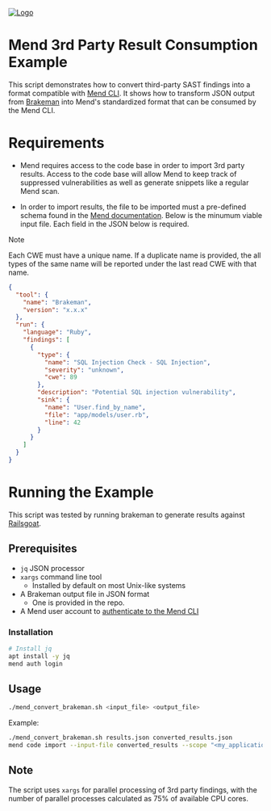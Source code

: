[![Logo](https://mend-toolkit-resources-public.s3.amazonaws.com/img/mend-io-logo-horizontal.svg)](https://www.mend.io)  

# Mend 3rd Party Result Consumption Example
This script demonstrates how to convert third-party SAST findings into a format compatible with [Mend CLI](https://docs.mend.io/platform/latest/download-the-mend-cli). It shows how to transform JSON output from [Brakeman](https://github.com/presidentbeef/brakeman) into Mend's standardized format that can be consumed by the Mend CLI.

# Requirements

- Mend requires access to the code base in order to import 3rd party results. Access to the code base will allow Mend to keep track of suppressed vulnerabilities as well as generate snippets like a regular Mend scan.

- In order to import results, the file to be imported must a pre-defined schema found in the [Mend documentation](https://docs.mend.io/platform/latest/integrate-third-party-code-scan-results-into-mend-#Integratethird-partyCodeScanResultsintoMendSAST-JSONSchema). 
Below is the minumum viable input file. Each field in the JSON below is required.
> [!NOTE]  
> Each CWE must have a unique name. If a duplicate name is provided, the all types of the same name will be reported under the last read CWE with that name.

```json
{
  "tool": {
    "name": "Brakeman",
    "version": "x.x.x"
  },
  "run": {
    "language": "Ruby",
    "findings": [
      {
        "type": {
          "name": "SQL Injection Check - SQL Injection",
          "severity": "unknown",
          "cwe": 89
        },
        "description": "Potential SQL injection vulnerability",
        "sink": {
          "name": "User.find_by_name",
          "file": "app/models/user.rb",
          "line": 42
        }
      }
    ]
  }
}
```
# Running the Example

This script was tested by running brakeman to generate results against [Railsgoat](https://github.com/OWASP/railsgoat).

## Prerequisites

- `jq` JSON processor
- `xargs` command line tool
    - Installed by default on most Unix-like systems
- A Brakeman output file in JSON format
    - One is provided in the repo.
- A Mend user account to [authenticate to the Mend CLI](https://docs.mend.io/platform/latest/authenticate-your-login-for-the-mend-cli)

### Installation

```bash
# Install jq
apt install -y jq
mend auth login
```

## Usage

```bash
./mend_convert_brakeman.sh <input_file> <output_file>
```

Example:
```bash
./mend_convert_brakeman.sh results.json converted_results.json
mend code import --input-file converted_results --scope "<my_application>//<my_project>"
```


## Note

The script uses `xargs` for parallel processing of 3rd party findings, with the number of parallel processes calculated as 75% of available CPU cores. 
